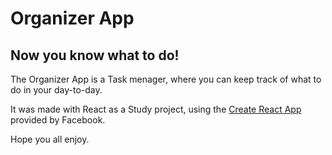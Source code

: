# Organizer App
## Now you know what to do!

The Organizer App is a Task menager, where you can keep track of what to do in your day-to-day.

It was made with React as a Study project, using the [Create React App](https://github.com/facebookincubator/create-react-app) provided by Facebook.

Hope you all enjoy.